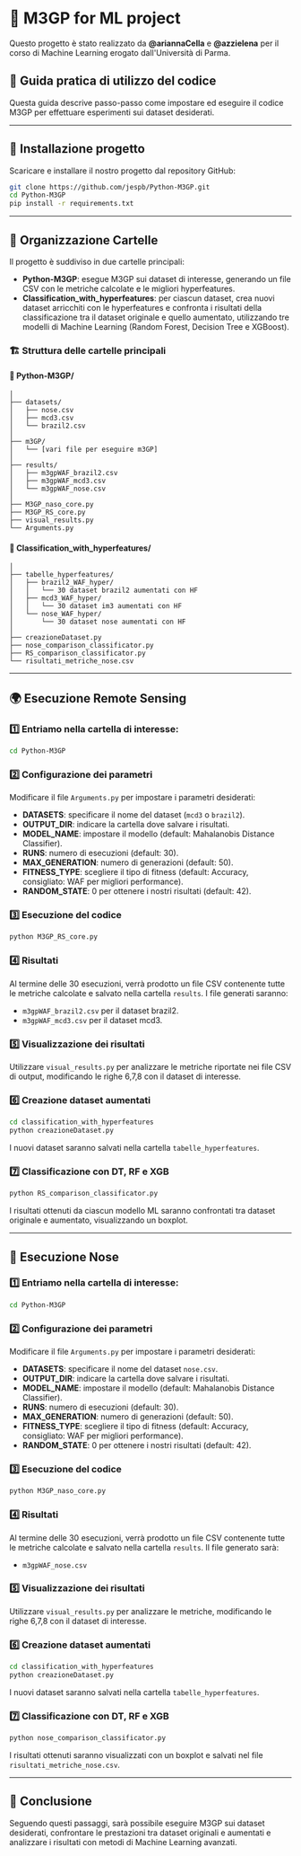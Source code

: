 # 🐍 M3GP for ML project 
Questo progetto è stato realizzato da **@ariannaCella** e **@azzielena** per il corso di Machine Learning erogato dall'Università di Parma.

## 📖 Guida pratica di utilizzo del codice

Questa guida descrive passo-passo come impostare ed eseguire il codice M3GP per effettuare esperimenti sui dataset desiderati.

---

## 🚀 Installazione progetto

Scaricare e installare il nostro progetto dal repository GitHub:

```bash
git clone https://github.com/jespb/Python-M3GP.git
cd Python-M3GP
pip install -r requirements.txt
```

---

## 📂 Organizzazione Cartelle

Il progetto è suddiviso in due cartelle principali:

- **Python-M3GP**: esegue M3GP sui dataset di interesse, generando un file CSV con le metriche calcolate e le migliori hyperfeatures.
- **Classification_with_hyperfeatures**: per ciascun dataset, crea nuovi dataset arricchiti con le hyperfeatures e confronta i risultati della classificazione tra il dataset originale e quello aumentato, utilizzando tre modelli di Machine Learning (Random Forest, Decision Tree e XGBoost).

### 🏗️ Struttura delle cartelle principali

#### 📁 Python-M3GP/
```
│
├── datasets/
│   ├── nose.csv
│   ├── mcd3.csv
│   └── brazil2.csv
│
├── m3GP/
│   └── [vari file per eseguire m3GP]
│
├── results/
│   ├── m3gpWAF_brazil2.csv
│   ├── m3gpWAF_mcd3.csv
│   └── m3gpWAF_nose.csv
│
├── M3GP_naso_core.py
├── M3GP_RS_core.py
├── visual_results.py
└── Arguments.py
```

#### 📁 Classification_with_hyperfeatures/
```
│
├── tabelle_hyperfeatures/
│   ├── brazil2_WAF_hyper/
│   │   └── 30 dataset brazil2 aumentati con HF
│   ├── mcd3_WAF_hyper/
│   │   └── 30 dataset im3 aumentati con HF
│   └── nose_WAF_hyper/
│       └── 30 dataset nose aumentati con HF
│
├── creazioneDataset.py
├── nose_comparison_classificator.py
├── RS_comparison_classificator.py
└── risultati_metriche_nose.csv
```

---

## 🌍 Esecuzione Remote Sensing

### 1️⃣ Entriamo nella cartella di interesse:
```bash
cd Python-M3GP
```

### 2️⃣ Configurazione dei parametri

Modificare il file `Arguments.py` per impostare i parametri desiderati:

- **DATASETS**: specificare il nome del dataset (`mcd3` o `brazil2`).
- **OUTPUT_DIR**: indicare la cartella dove salvare i risultati.
- **MODEL_NAME**: impostare il modello (default: Mahalanobis Distance Classifier).
- **RUNS**: numero di esecuzioni (default: 30).
- **MAX_GENERATION**: numero di generazioni (default: 50).
- **FITNESS_TYPE**: scegliere il tipo di fitness (default: Accuracy, consigliato: WAF per migliori performance).
- **RANDOM_STATE**: 0 per ottenere i nostri risultati (default: 42).

### 3️⃣ Esecuzione del codice
```bash
python M3GP_RS_core.py
```

### 4️⃣ Risultati

Al termine delle 30 esecuzioni, verrà prodotto un file CSV contenente tutte le metriche calcolate e salvato nella cartella `results`. I file generati saranno:

- `m3gpWAF_brazil2.csv` per il dataset brazil2.
- `m3gpWAF_mcd3.csv` per il dataset mcd3.

### 5️⃣ Visualizzazione dei risultati

Utilizzare `visual_results.py` per analizzare le metriche riportate nei file CSV di output, modificando le righe 6,7,8 con il dataset di interesse.

### 6️⃣ Creazione dataset aumentati
```bash
cd classification_with_hyperfeatures
python creazioneDataset.py
```

I nuovi dataset saranno salvati nella cartella `tabelle_hyperfeatures`.

### 7️⃣ Classificazione con DT, RF e XGB
```bash
python RS_comparison_classificator.py
```

I risultati ottenuti da ciascun modello ML saranno confrontati tra dataset originale e aumentato, visualizzando un boxplot.

---

## 👃 Esecuzione Nose

### 1️⃣ Entriamo nella cartella di interesse:
```bash
cd Python-M3GP
```

### 2️⃣ Configurazione dei parametri

Modificare il file `Arguments.py` per impostare i parametri desiderati:

- **DATASETS**: specificare il nome del dataset `nose.csv`.
- **OUTPUT_DIR**: indicare la cartella dove salvare i risultati.
- **MODEL_NAME**: impostare il modello (default: Mahalanobis Distance Classifier).
- **RUNS**: numero di esecuzioni (default: 30).
- **MAX_GENERATION**: numero di generazioni (default: 50).
- **FITNESS_TYPE**: scegliere il tipo di fitness (default: Accuracy, consigliato: WAF per migliori performance).
- **RANDOM_STATE**: 0 per ottenere i nostri risultati (default: 42).

### 3️⃣ Esecuzione del codice
```bash
python M3GP_naso_core.py
```

### 4️⃣ Risultati

Al termine delle 30 esecuzioni, verrà prodotto un file CSV contenente tutte le metriche calcolate e salvato nella cartella `results`. Il file generato sarà:

- `m3gpWAF_nose.csv`

### 5️⃣ Visualizzazione dei risultati

Utilizzare `visual_results.py` per analizzare le metriche, modificando le righe 6,7,8 con il dataset di interesse.

### 6️⃣ Creazione dataset aumentati
```bash
cd classification_with_hyperfeatures
python creazioneDataset.py
```

I nuovi dataset saranno salvati nella cartella `tabelle_hyperfeatures`.

### 7️⃣ Classificazione con DT, RF e XGB
```bash
python nose_comparison_classificator.py
```

I risultati ottenuti saranno visualizzati con un boxplot e salvati nel file `risultati_metriche_nose.csv`.

---

## 🏁 Conclusione

Seguendo questi passaggi, sarà possibile eseguire M3GP sui dataset desiderati, confrontare le prestazioni tra dataset originali e aumentati e analizzare i risultati con metodi di Machine Learning avanzati.

